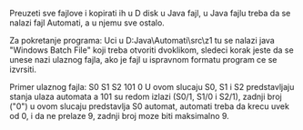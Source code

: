 Preuzeti sve fajlove i kopirati ih u D disk u Java fajl, u Java fajlu treba da se nalazi fajl Automati, a u njemu sve ostalo.

Za pokretanje programa:
Uci u D:Java\Automati\src\z1 tu se nalazi java "Windows Batch File" koji treba otvoriti dvoklikom, sledeci korak jeste da se unese nazi ulaznog fajla, ako je fajl u ispravnom formatu program ce se izvrsiti.

Primer ulaznog fajla: S0 S1 S2 101 0
U ovom slucaju S0, S1 i S2 predstavljaju stanja ulaza automata a 101 su redom izlazi (S0/1, S1/0 i S2/1), zadnji broj ("0") u ovom slucaju predstavlja S0 automat, automati treba da krecu uvek od 0, i da ne prelaze 9, zadnji broj moze biti maksimalno 9.
